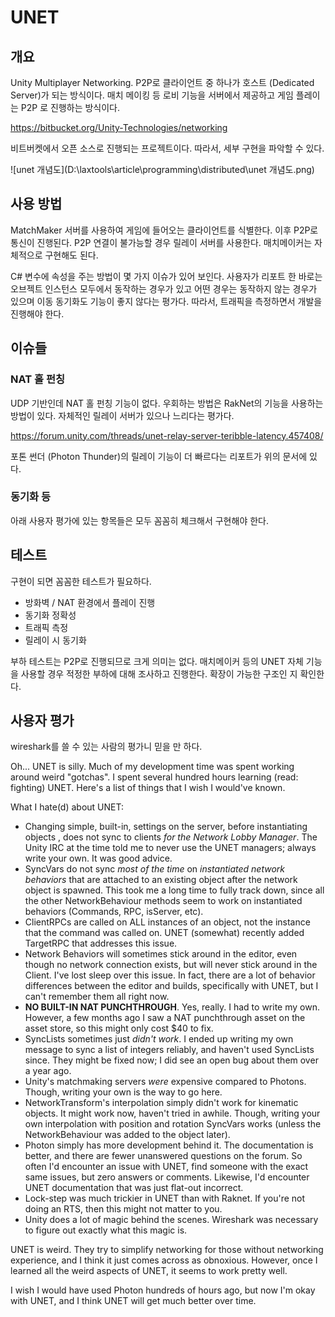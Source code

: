 # UNET 

## 개요 

Unity Multiplayer Networking. P2P로 클라이언트 중 하나가 호스트 (Dedicated Server)가 되는 방식이다. 매치 메이킹 등 로비 기능을 서버에서 제공하고 게임 플레이는 P2P 로 진행하는 방식이다. 

https://bitbucket.org/Unity-Technologies/networking

비트버켓에서 오픈 소스로 진행되는 프로젝트이다. 따라서, 세부 구현을 파악할 수 있다. 



![unet 개념도](D:\laxtools\article\programming\distributed\unet 개념도.png)



## 사용 방법 

MatchMaker 서버를 사용하여 게임에 들어오는 클라이언트를 식별한다. 이후 P2P로 통신이 진행된다. P2P 연결이 불가능할 경우 릴레이 서버를 사용한다. 매치메이커는 자체적으로 구현해도 된다. 

C# 변수에 속성을 주는 방법이 몇 가지 이슈가 있어 보인다. 사용자가 리포트 한 바로는 오브젝트 인스턴스 모두에서 동작하는 경우가 있고 어떤 경우는 동작하지 않는 경우가 있으며 이동 동기화도 기능이 좋지 않다는 평가다. 따라서, 트래픽을 측정하면서 개발을 진행해야 한다. 



## 이슈들 

### NAT 홀 펀칭

UDP 기반인데 NAT 홀 펀칭 기능이 없다. 우회하는 방법은 RakNet의 기능을 사용하는 방법이 있다. 자체적인 릴레이 서버가 있으나 느리다는 평가다. 

https://forum.unity.com/threads/unet-relay-server-teribble-latency.457408/

포톤 썬더 (Photon Thunder)의 릴레이 기능이 더 빠르다는 리포트가 위의 문서에 있다. 



### 동기화 등 

아래 사용자 평가에 있는 항목들은 모두 꼼꼼히 체크해서 구현해야 한다. 



## 테스트 

구현이 되면 꼼꼼한 테스트가 필요하다. 

- 방화벽 / NAT 환경에서 플레이 진행 
- 동기화 정확성
- 트래픽 측정
- 릴레이 시 동기화 



부하 테스트는 P2P로 진행되므로 크게 의미는 없다. 매치메이커 등의 UNET 자체 기능을 사용할 경우 적정한 부하에 대해 조사하고 진행한다. 확장이 가능한 구조인 지 확인한다. 



## 사용자 평가 

 wireshark를 쓸 수 있는 사람의 평가니 믿을 만 하다. 



Oh... UNET is silly. Much of my development time was spent working around weird "gotchas". I spent several hundred hours learning (read: fighting) UNET. Here's a list of things that I wish I would've known.

What I hate(d) about UNET:

- Changing simple, built-in, settings on the server, before instantiating objects , does not sync to clients *for the Network Lobby Manager*. The Unity IRC at the time told me to never use the UNET managers; always write your own. It was good advice.
- SyncVars do not sync *most of the time* on *instantiated network behaviors* that are attached to an existing object after the network object is spawned. This took me a long time to fully track down, since all the other NetworkBehaviour methods seem to work on instantiated behaviors (Commands, RPC, isServer, etc).
- ClientRPCs are called on ALL instances of an object, not the instance that the command was called on. UNET (somewhat) recently added TargetRPC that addresses this issue.
- Network Behaviors will sometimes stick around in the editor, even though no network connection exists, but will never stick around in the Client. I've lost sleep over this issue. In fact, there are a lot of behavior differences between the editor and builds, specifically with UNET, but I can't remember them all right now.
- **NO BUILT-IN NAT PUNCHTHROUGH**. Yes, really. I had to write my own. However, a few months ago I saw a NAT punchthrough asset on the asset store, so this might only cost $40 to fix.
- SyncLists sometimes just *didn't work*. I ended up writing my own message to sync a list of integers reliably, and haven't used SyncLists since. They might be fixed now; I did see an open bug about them over a year ago.
- Unity's matchmaking servers *were* expensive compared to Photons. Though, writing your own is the way to go here.
- NetworkTransform's interpolation simply didn't work for kinematic objects. It might work now, haven't tried in awhile. Though, writing your own interpolation with position and rotation SyncVars works (unless the NetworkBehaviour was added to the object later).
- Photon simply has more development behind it. The documentation is better, and there are fewer unanswered questions on the forum. So often I'd encounter an issue with UNET, find someone with the exact same issues, but zero answers or comments. Likewise, I'd encounter UNET documentation that was just flat-out incorrect.
- Lock-step was much trickier in UNET than with Raknet. If you're not doing an RTS, then this might not matter to you.
- Unity does a lot of magic behind the scenes. Wireshark was necessary to figure out exactly what this magic is.

UNET is weird. They try to simplify networking for those without networking experience, and I think it just comes across as obnoxious. However, once I learned all the weird aspects of UNET, it seems to work pretty well.

I wish I would have used Photon hundreds of hours ago, but now I'm okay with UNET, and I think UNET will get much better over time.





